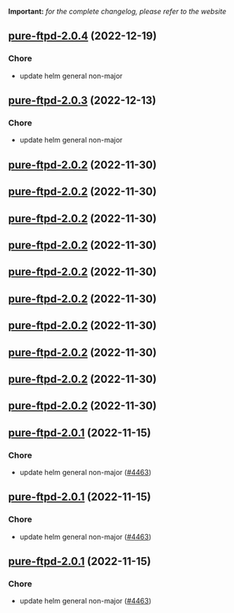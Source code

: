 **Important:**
*for the complete changelog, please refer to the website*




## [pure-ftpd-2.0.4](https://github.com/truecharts/charts/compare/pure-ftpd-2.0.3...pure-ftpd-2.0.4) (2022-12-19)

### Chore

- update helm general non-major
  
  


## [pure-ftpd-2.0.3](https://github.com/truecharts/charts/compare/pure-ftpd-2.0.2...pure-ftpd-2.0.3) (2022-12-13)

### Chore

- update helm general non-major
  
  


## [pure-ftpd-2.0.2](https://github.com/truecharts/charts/compare/pure-ftpd-2.0.1...pure-ftpd-2.0.2) (2022-11-30)




## [pure-ftpd-2.0.2](https://github.com/truecharts/charts/compare/pure-ftpd-2.0.1...pure-ftpd-2.0.2) (2022-11-30)




## [pure-ftpd-2.0.2](https://github.com/truecharts/charts/compare/pure-ftpd-2.0.1...pure-ftpd-2.0.2) (2022-11-30)




## [pure-ftpd-2.0.2](https://github.com/truecharts/charts/compare/pure-ftpd-2.0.1...pure-ftpd-2.0.2) (2022-11-30)




## [pure-ftpd-2.0.2](https://github.com/truecharts/charts/compare/pure-ftpd-2.0.1...pure-ftpd-2.0.2) (2022-11-30)




## [pure-ftpd-2.0.2](https://github.com/truecharts/charts/compare/pure-ftpd-2.0.1...pure-ftpd-2.0.2) (2022-11-30)




## [pure-ftpd-2.0.2](https://github.com/truecharts/charts/compare/pure-ftpd-2.0.1...pure-ftpd-2.0.2) (2022-11-30)




## [pure-ftpd-2.0.2](https://github.com/truecharts/charts/compare/pure-ftpd-2.0.1...pure-ftpd-2.0.2) (2022-11-30)




## [pure-ftpd-2.0.2](https://github.com/truecharts/charts/compare/pure-ftpd-2.0.1...pure-ftpd-2.0.2) (2022-11-30)




## [pure-ftpd-2.0.2](https://github.com/truecharts/charts/compare/pure-ftpd-2.0.1...pure-ftpd-2.0.2) (2022-11-30)




## [pure-ftpd-2.0.1](https://github.com/truecharts/charts/compare/pure-ftpd-2.0.0...pure-ftpd-2.0.1) (2022-11-15)

### Chore

- update helm general non-major ([#4463](https://github.com/truecharts/charts/issues/4463))
  
  


## [pure-ftpd-2.0.1](https://github.com/truecharts/charts/compare/pure-ftpd-2.0.0...pure-ftpd-2.0.1) (2022-11-15)

### Chore

- update helm general non-major ([#4463](https://github.com/truecharts/charts/issues/4463))
  
  


## [pure-ftpd-2.0.1](https://github.com/truecharts/charts/compare/pure-ftpd-2.0.0...pure-ftpd-2.0.1) (2022-11-15)

### Chore

- update helm general non-major ([#4463](https://github.com/truecharts/charts/issues/4463))
  
  
